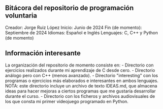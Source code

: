 ## Bitácora del repositorio de programación voluntaria ##

Creador: Jorge Ruiz López
Inicio: Junio de 2024
Fin (de momento): Septiembre de 2024
Idiomas: Español e Inglés
Lenguajes: C, C++ y Python (de momento)

## Información interesante ##
La organización del repositorio de momento consiste en:
	- Directorio con ejercicios realizados durante mi aprendizaje de C desde cero.
	- Directorio análogo pero con C++ (menos avanzado).
	- Directorio "interesting" con los programas o ejercicios más elaborados e interesantes en ambos lenguajes.
	NOTA: este directorio incluye un archivo de texto IDEAS.md, que almacena ideas para hacer mejoras a ciertos programas que me gustaría desarrollar durante el curso.
	- Directorio con los ficheros y archivos audiovisuales de los que consta mi primer videojuego programado en Python.
